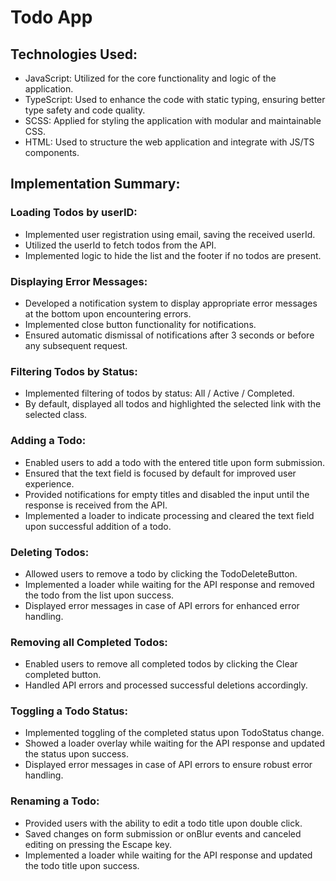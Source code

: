# Todo App

## Technologies Used:
- JavaScript: Utilized for the core functionality and logic of the application.
- TypeScript: Used to enhance the code with static typing, ensuring better type safety and code quality.
- SCSS: Applied for styling the application with modular and maintainable CSS.
- HTML: Used to structure the web application and integrate with JS/TS components.

## Implementation Summary:

### Loading Todos by userID:
-  Implemented user registration using email, saving the received userId.
-  Utilized the userId to fetch todos from the API.
-  Implemented logic to hide the list and the footer if no todos are present.

### Displaying Error Messages:
-  Developed a notification system to display appropriate error messages at the bottom upon encountering errors.
-  Implemented close button functionality for notifications.
-  Ensured automatic dismissal of notifications after 3 seconds or before any subsequent request.

### Filtering Todos by Status:
-  Implemented filtering of todos by status: All / Active / Completed.
-  By default, displayed all todos and highlighted the selected link with the selected class.

### Adding a Todo:
-  Enabled users to add a todo with the entered title upon form submission.
-  Ensured that the text field is focused by default for improved user experience.
-  Provided notifications for empty titles and disabled the input until the response is received from the API.
-  Implemented a loader to indicate processing and cleared the text field upon successful addition of a todo.

### Deleting Todos:
-  Allowed users to remove a todo by clicking the TodoDeleteButton.
-  Implemented a loader while waiting for the API response and removed the todo from the list upon success.
-  Displayed error messages in case of API errors for enhanced error handling.

### Removing all Completed Todos:
-  Enabled users to remove all completed todos by clicking the Clear completed button.
-  Handled API errors and processed successful deletions accordingly.

### Toggling a Todo Status:
-  Implemented toggling of the completed status upon TodoStatus change.
-  Showed a loader overlay while waiting for the API response and updated the status upon success.
-  Displayed error messages in case of API errors to ensure robust error handling.

### Renaming a Todo:
-  Provided users with the ability to edit a todo title upon double click.
-  Saved changes on form submission or onBlur events and canceled editing on pressing the Escape key.
-  Implemented a loader while waiting for the API response and updated the todo title upon success.
